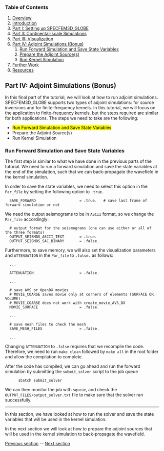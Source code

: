 ### Table of Contents
1. [Overview](/index.md)
2. [Introduction](/intro_specfem.md)
3. [Part I: Setting up SPECFEM3D_GLOBE](/setup_specfem3d.md)
4. [Part II: Continental-scale Simulations](/prepare_data.md)
5. [Part III: Visualization](/vis_seismo.md)
6. [Part IV: Adjoint Simulations (Bonus)](/run_adj_solver.md)
    1. [Run Forward Simulation and Save State Variables](/run_adj_solver.md)
    2. [Prepare the Adjoint Source(s)](/prepare_adj_source.md)
    3. [Run Kernel Simulation](/run_adj_kernel.md)
7. [Further Work](/further_work.md)
8. [Resources](/resources.md)


## Part IV: Adjoint Simulations (Bonus)

In this final part of the tutorial, we will look at how to run adjoint
simulations. SPECFEM3D_GLOBE supports two types of adjoint simulations: for
source inversions and for finite-frequency kernels. In this tutorial, we will
focus on the application to finite-frequency kernels, but the steps required
are similar for both applications. The steps we need to take are the following: 

* <mark>Run Forward Simulation and Save State Variables</mark>
* Prepare the Adjoint Source(s)
* Run Kernel Simulation

### Run Forward Simulation and Save State Variables
The first step is similar to what we have done in the previous parts of the
tutorial. We need to run a forward simulation and  save the state
variables at the end of the simulation, such that we can back-propagate the
wavefield in the kernel simulation.

In order to save the state variables, we need to select this option in the
`Par_file` by setting the following option to `.true.`

      SAVE_FORWARD                    = .true.   # save last frame of forward simulation or not

We need the output seismograms to be in `ASCII` format, so we change the
`Par_file` accordingly:

      # output format for the seismograms (one can use either or all of the three formats)
      OUTPUT_SEISMOS_ASCII_TEXT       = .true.
      OUTPUT_SEISMOS_SAC_BINARY       = .false.

Furthermore, to save memory, we will also set the visualization parameters and `ATTENUATION` in the `Par_file`
to `.false.` as follows:

      ...

      ATTENUATION                     = .false.

      ...

      # save AVS or OpenDX movies
      # MOVIE_COARSE saves movie only at corners of elements (SURFACE OR VOLUME)
      # MOVIE_COARSE does not work with create_movie_AVS_DX
      MOVIE_SURFACE                   = .false.

      ...

      # save mesh files to check the mesh
      SAVE_MESH_FILES                 = .false.

      ...

Changing `ATTENUATION` to `.false` requires that we recompile the code.
Therefore, we need to run `make clean` followed by `make all` in the root folder
and allow the compilation to complete.

After the code has compiled, we can go ahead and run the forward simulation 
by submitting the `submit_solver` script to the job queue

```shell
      sbatch submit_solver
```

We can then monitor the job with `squeue`, and check the
`OUTPUT_FILES/output_solver.txt` file to make sure that the solver ran
successfully.

---
In this section, we have looked at how to run the solver and save the state
variables that will be used in the kernel simulation.

In the next section we will look at how to prepare the adjoint sources that
will be used in the kernel simulation to back-propagate the wavefield.

[Previous section](/vis_movie.md) -- [Next section](/prepare_adj_source.md)
